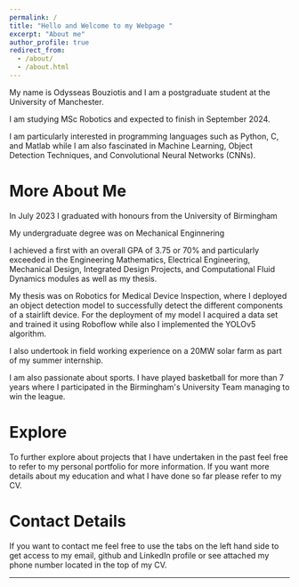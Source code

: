 ```yaml
---
permalink: /
title: "Hello and Welcome to my Webpage "
excerpt: "About me"
author_profile: true
redirect_from: 
  - /about/
  - /about.html
---
```



My name is Odysseas Bouziotis and I am a postgraduate student at the University of Manchester.

I am studying MSc Robotics and expected to finish in September 2024.

I am particularly interested in programming languages such as Python, C, and Matlab while I am also fascinated in Machine Learning, Object Detection Techniques, and Convolutional Neural Networks (CNNs).

More About Me
======

In July 2023 I graduated with honours from the University of Birmingham 

My undergraduate degree was on Mechanical Enginnering 

I achieved a first with an overall GPA of 3.75 or 70% and particularly exceeded in the Engineering Mathematics, Electrical Engineering, Mechanical Design, Integrated Design Projects, and Computational Fluid Dynamics modules as well as my thesis. 

My thesis was on Robotics for Medical Device Inspection, where I deployed an object detection model to successfully detect the different components of a stairlift device. For the deployment of my model I acquired a data set and trained it using Roboflow while also I implemented the YOLOv5 algorithm. 

I also undertook in field working experience on a 20MW solar farm as part of my summer internship.  

I am also passionate about sports. I have played basketball for more than 7 years where I participated in the Birmingham's University Team managing to win the league.

Explore
======
To further explore about projects that I have undertaken in the past feel free to refer to my personal portfolio for more information. If you want more details about my education and what I have done so far please refer to my CV.

Contact Details
======
If you want to contact me feel free to use the tabs on the left hand side to get access to my email, github and LinkedIn profile or see attached my phone number located in the top of my CV.

------

